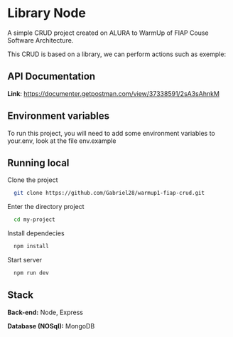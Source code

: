 
# Library Node

A simple CRUD project created on ALURA to WarmUp of FIAP Couse Software Architecture.

This CRUD is based on a library, we can perform actions such as exemple: 



## API Documentation

**Link**: https://documenter.getpostman.com/view/37338591/2sA3sAhnkM


## Environment variables

To run this project, you will need to add some environment variables to your.env, look at the file env.example

## Running local

Clone the project

```bash
  git clone https://github.com/Gabriel28/warmup1-fiap-crud.git
```

Enter the directory project

```bash
  cd my-project
```

Install dependecies

```bash
  npm install
```

Start server

```bash
  npm run dev
```


## Stack

**Back-end:** Node, Express

**Database (NOSql):** MongoDB 

